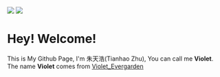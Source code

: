 <img src="https://img.shields.io/badge/-English-blueviolet" />  <a href="./README-ZH.md"><img src="https://img.shields.io/badge/-%E4%B8%AD%E6%96%87-blueviolet" /></a>

# Hey! Welcome!
This is My Github Page, I'm 朱天浩(Tianhao Zhu), You can call me **Violet**. The name **Violet** comes from [Violet_Evergarden](https://en.wikipedia.org/wiki/Violet_Evergarden)
